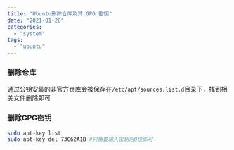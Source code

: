 ```yaml
---
title: "Ubuntu删除仓库及其 GPG 密钥"
date: "2021-01-28"
categories: 
  - "system"
tags: 
  - "ubuntu"
---
```


### 删除仓库

通过公钥安装的非官方仓库会被保存在`/etc/apt/sources.list.d`目录下，找到相关文件删除即可

### 删除GPG密钥

```bash
sudo apt-key list
sudo apt-key del 73C62A1B #只需要输入密钥后8位即可
```
